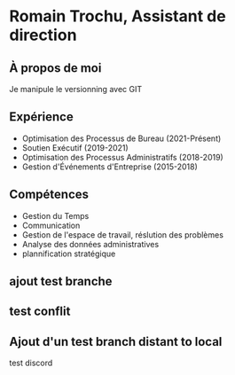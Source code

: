 # Romain Trochu, Assistant de direction

## À propos de moi
Je manipule le versionning avec GIT

## Expérience

- Optimisation des Processus de Bureau (2021-Présent)
- Soutien Exécutif (2019-2021)
- Optimisation des Processus Administratifs (2018-2019)
- Gestion d'Événements d'Entreprise (2015-2018)

## Compétences

- Gestion du Temps
- Communication
- Gestion de l'espace de travail, réslution des problèmes
- Analyse des données administratives
- plannification stratégique

## ajout test branche

## test conflit

## Ajout d'un test branch distant to local

test discord
